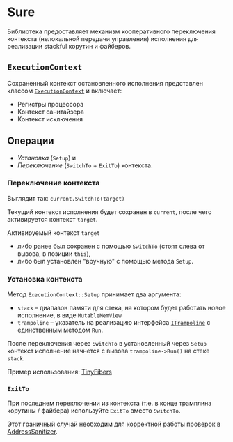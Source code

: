 # Sure

Библиотека предоставляет механизм кооперативного переключения контекста (нелокальной передачи управления) исполнения для реализации stackful корутин и файберов.

## `ExecutionContext`

Сохраненный контекст остановленного исполнения представлен классом [`ExecutionContext`](sure/context.hpp) и включает:
- Регистры процессора
- Контекст санитайзера
- Контекст исключения

## Операции

- _Установка_ (`Setup`) и
- _Переключение_ (`SwitchTo` + `ExitTo`) контекста.

### Переключение контекста

Выглядит так: `current.SwitchTo(target)`

Текущий контекст исполнения будет сохранен в `current`, после чего активируется контекст `target`.

Активируемый контекст `target` 
- либо ранее был сохранен с помощью `SwitchTo` (стоят слева от вызова, в позиции `this`),
- либо был установлен "вручную" с помощью метода `Setup`.

### Установка контекста

Метод `ExecutionContext::Setup` принимает два аргумента:
- `stack` – диапазон памяти для стека, на котором будет работать новое исполнение, в виде `MutableMemView`
- `trampoline` – указатель на реализацию интерфейса [`ITrampoline`](sure/trampoline.hpp) с единственным методом `Run`.

После переключения через `SwitchTo` в установленный через `Setup` контекст исполнение начнется с вызова `trampoline->Run()` на стеке `stack`.

Пример использования: [TinyFibers](https://gitlab.com/Lipovsky/tinyfibers/)

### `ExitTo`

При последнем переключении из контекста (т.е. в конце трамплина корутины / файбера) используйте `ExitTo` вместо `SwitchTo`.

Этот граничный случай необходим для корректной работы проверок в [AddressSanitizer](https://clang.llvm.org/docs/AddressSanitizer.html).
